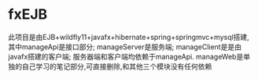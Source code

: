 # fxEJB
此项目是由EJB+wildfly11+javafx+hibernate+spring+springmvc+mysql搭建,
其中manageApi是接口部分;
manageServer是服务端;
manageClient是是由javafx搭建的客户端;
服务器端和客户端均依赖于manageApi.
manageWeb是单独的自己学习的笔记部分,可直接删除,和其他三个模块没有任何依赖
